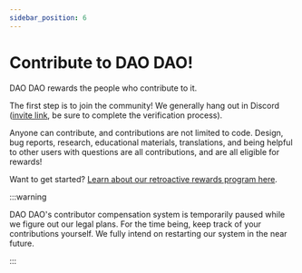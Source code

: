 ```yaml
---
sidebar_position: 6
---
```


# Contribute to DAO DAO!

DAO DAO rewards the people who contribute to it.

The first step is to join the community! We generally hang out in Discord
([invite link](https://discord.daodao.zone), be sure to complete the
verification process).

Anyone can contribute, and contributions are not limited to code. Design, bug
reports, research, educational materials, translations, and being helpful to
other users with questions are all contributions, and are all eligible for
rewards!

Want to get started? [Learn about our retroactive rewards program
here](https://docs.google.com/document/d/12WpREOPrvhW3YVxGLoOkrhTgf_bDUy4cn9VKeyH4PUY/edit).

:::warning

DAO DAO's contributor compensation system is temporarily paused while we figure
out our legal plans. For the time being, keep track of your contributions
yourself. We fully intend on restarting our system in the near future.

:::

